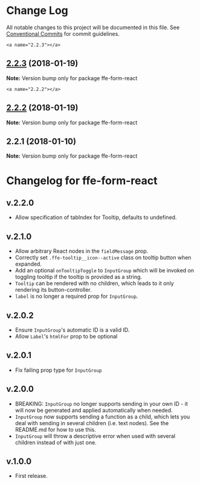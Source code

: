 # Change Log

All notable changes to this project will be documented in this file.
See [Conventional Commits](https://conventionalcommits.org) for commit guidelines.

    <a name="2.2.3"></a>
## [2.2.3](***REMOVED***) (2018-01-19)




**Note:** Version bump only for package ffe-form-react

    <a name="2.2.2"></a>
## [2.2.2](***REMOVED***) (2018-01-19)




**Note:** Version bump only for package ffe-form-react

  <a name="2.2.1"></a>

## 2.2.1 (2018-01-10)

**Note:** Version bump only for package ffe-form-react

# Changelog for ffe-form-react

## v.2.2.0

* Allow specification of tabIndex for Tooltip, defaults to undefined.

## v.2.1.0

* Allow arbitrary React nodes in the `fieldMessage` prop.
* Correctly set `.ffe-tooltip__icon--active` class on tooltip button when expanded.
* Add an optional `onTooltipToggle` to `InputGroup` which will be invoked on toggling tooltip if the tooltip is
provided as a string.
* `Tooltip` can be rendered with no children, which leads to it only rendering its button-controller.
* `label` is no longer a required prop for `InputGroup`.

## v.2.0.2

* Ensure `InputGroup`'s automatic ID is a valid ID.
* Allow `Label`'s `htmlFor` prop to be optional

## v.2.0.1

* Fix failing prop type for `InputGroup`

## v.2.0.0

* BREAKING: `InputGroup` no longer supports sending in your own ID - it will now be generated
and applied automatically when needed.
* `InputGroup` now supports sending a function as a child, which lets you deal with sending in
several children (i.e. text nodes). See the README.md for how to use this.
* `InputGroup` will throw a descriptive error when used with several children instead of
with just one.

## v.1.0.0

* First release.
